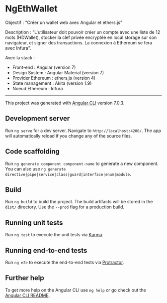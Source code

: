 # NgEthWallet

Objectif : "Créer un wallet web avec Angular et ethers.js"

Description : "L'utilisateur doit pouvoir créer un compte avec une liste de 12 mots (HDWallet), stocker la clef privée encryptée en local storage sur son navigateur, et signer des transactions. La connexion à Ethereum se fera avec Infura".

Avec la stack : 
- Front-end : Angular (version 7)
- Design System : Angular Material (version 7)
- Provider Ethereum : ethers.js (version 4)
- State management : Akita (version 1.9)
- Noeud Ethereum : Infura

---------------------
This project was generated with [Angular CLI](https://github.com/angular/angular-cli) version 7.0.3.

## Development server

Run `ng serve` for a dev server. Navigate to `http://localhost:4200/`. The app will automatically reload if you change any of the source files.

## Code scaffolding

Run `ng generate component component-name` to generate a new component. You can also use `ng generate directive|pipe|service|class|guard|interface|enum|module`.

## Build

Run `ng build` to build the project. The build artifacts will be stored in the `dist/` directory. Use the `--prod` flag for a production build.

## Running unit tests

Run `ng test` to execute the unit tests via [Karma](https://karma-runner.github.io).

## Running end-to-end tests

Run `ng e2e` to execute the end-to-end tests via [Protractor](http://www.protractortest.org/).

## Further help

To get more help on the Angular CLI use `ng help` or go check out the [Angular CLI README](https://github.com/angular/angular-cli/blob/master/README.md).
